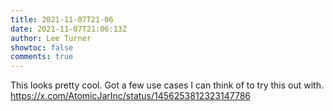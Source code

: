 ```yaml
---
title: 2021-11-07T21-06
date: 2021-11-07T21:06:13Z
author: Lee Turner
showtoc: false
comments: true
---
```


This looks pretty cool. Got a few use cases I can think of to try this out with. https://x.com/AtomicJarInc/status/1456253812323147786

